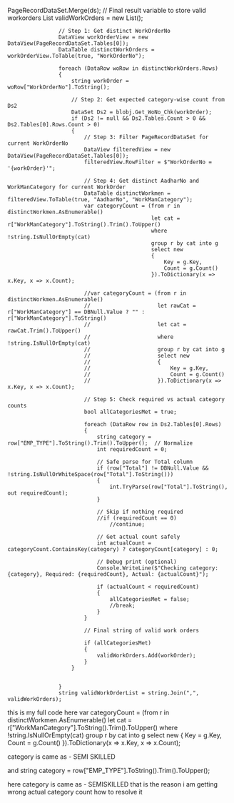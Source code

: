 PageRecordDataSet.Merge(ds);
                    // Final result variable to store valid workorders
                    List<string> validWorkOrders = new List<string>();

                    // Step 1: Get distinct WorkOrderNo
                    DataView workOrderView = new DataView(PageRecordDataSet.Tables[0]);
                    DataTable distinctWorkOrders = workOrderView.ToTable(true, "WorkOrderNo");

                    foreach (DataRow woRow in distinctWorkOrders.Rows)
                    {
                        string workOrder = woRow["WorkOrderNo"].ToString();

                        // Step 2: Get expected category-wise count from Ds2
                        DataSet Ds2 = blobj.Get_WoNo_Chk(workOrder);
                        if (Ds2 != null && Ds2.Tables.Count > 0 && Ds2.Tables[0].Rows.Count > 0)
                        {
                            // Step 3: Filter PageRecordDataSet for current WorkOrderNo
                            DataView filteredView = new DataView(PageRecordDataSet.Tables[0]);
                            filteredView.RowFilter = $"WorkOrderNo = '{workOrder}'";

                            // Step 4: Get distinct AadharNo and WorkManCategory for current WorkOrder
                            DataTable distinctWorkmen = filteredView.ToTable(true, "AadharNo", "WorkManCategory");
                            var categoryCount = (from r in distinctWorkmen.AsEnumerable()
                                                 let cat = r["WorkManCategory"].ToString().Trim().ToUpper()
                                                 where !string.IsNullOrEmpty(cat)
                                                 group r by cat into g
                                                 select new
                                                 {
                                                     Key = g.Key,
                                                     Count = g.Count()
                                                 }).ToDictionary(x => x.Key, x => x.Count);

                            //var categoryCount = (from r in distinctWorkmen.AsEnumerable()
                            //                     let rawCat = r["WorkManCategory"] == DBNull.Value ? "" : r["WorkManCategory"].ToString()
                            //                     let cat = rawCat.Trim().ToUpper()
                            //                     where !string.IsNullOrEmpty(cat)
                            //                     group r by cat into g
                            //                     select new
                            //                     {
                            //                         Key = g.Key,
                            //                         Count = g.Count()
                            //                     }).ToDictionary(x => x.Key, x => x.Count);
                            
                            // Step 5: Check required vs actual category counts
                            bool allCategoriesMet = true;

                            foreach (DataRow row in Ds2.Tables[0].Rows)
                            {
                                string category = row["EMP_TYPE"].ToString().Trim().ToUpper();  // Normalize
                                int requiredCount = 0;

                                // Safe parse for Total column
                                if (row["Total"] != DBNull.Value && !string.IsNullOrWhiteSpace(row["Total"].ToString()))
                                {
                                    int.TryParse(row["Total"].ToString(), out requiredCount);
                                }

                                // Skip if nothing required
                                //if (requiredCount == 0)
                                    //continue;

                                // Get actual count safely
                                int actualCount = categoryCount.ContainsKey(category) ? categoryCount[category] : 0;

                                // Debug print (optional)
                                Console.WriteLine($"Checking category: {category}, Required: {requiredCount}, Actual: {actualCount}");

                                if (actualCount < requiredCount)
                                {
                                    allCategoriesMet = false;
                                    //break;
                                }
                            }

                            // Final string of valid work orders
                            
                            if (allCategoriesMet)
                            {
                                validWorkOrders.Add(workOrder);
                            }
                        }


                    }
                    string validWorkOrderList = string.Join(",", validWorkOrders);


this is my full code here 
var categoryCount = (from r in distinctWorkmen.AsEnumerable()
                                                 let cat = r["WorkManCategory"].ToString().Trim().ToUpper()
                                                 where !string.IsNullOrEmpty(cat)
                                                 group r by cat into g
                                                 select new
                                                 {
                                                     Key = g.Key,
                                                     Count = g.Count()
                                                 }).ToDictionary(x => x.Key, x => x.Count);

category is  came as - SEMI SKILLED


and string category = row["EMP_TYPE"].ToString().Trim().ToUpper();

here category is  came as - SEMISKILLED  that is the reason i am getting wrong actual category count how to resolve it         
